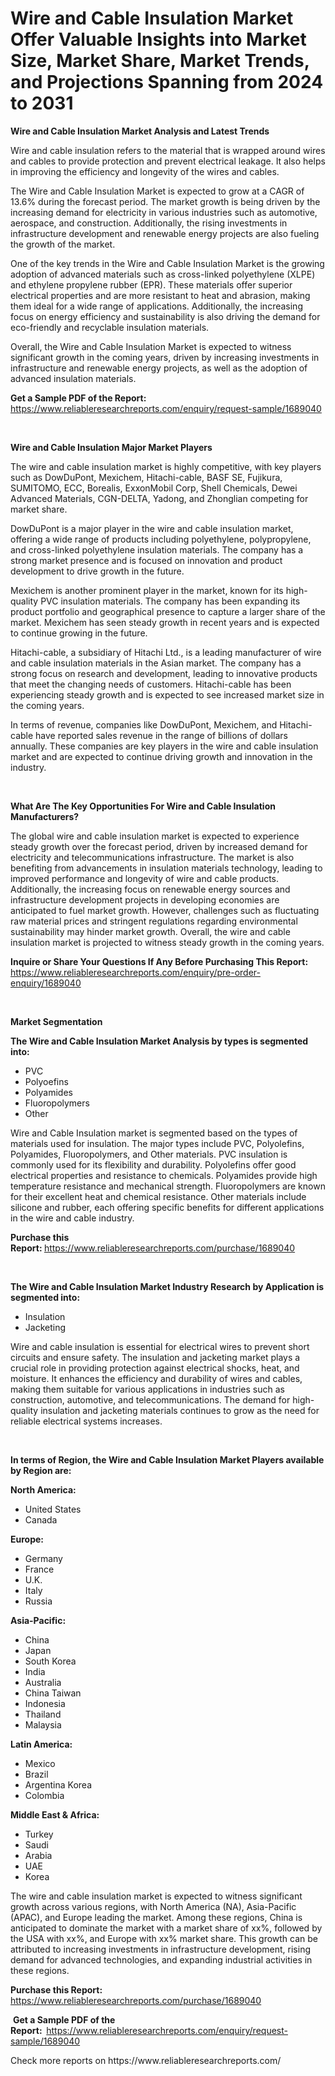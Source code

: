 <p><h1>Wire and Cable Insulation Market Offer Valuable Insights into Market Size, Market Share, Market Trends, and Projections Spanning from 2024 to 2031</h1></p><p><strong>Wire and Cable Insulation Market Analysis and Latest Trends</strong></p>
<p><p>Wire and cable insulation refers to the material that is wrapped around wires and cables to provide protection and prevent electrical leakage. It also helps in improving the efficiency and longevity of the wires and cables.</p><p>The Wire and Cable Insulation Market is expected to grow at a CAGR of 13.6% during the forecast period. The market growth is being driven by the increasing demand for electricity in various industries such as automotive, aerospace, and construction. Additionally, the rising investments in infrastructure development and renewable energy projects are also fueling the growth of the market.</p><p>One of the key trends in the Wire and Cable Insulation Market is the growing adoption of advanced materials such as cross-linked polyethylene (XLPE) and ethylene propylene rubber (EPR). These materials offer superior electrical properties and are more resistant to heat and abrasion, making them ideal for a wide range of applications. Additionally, the increasing focus on energy efficiency and sustainability is also driving the demand for eco-friendly and recyclable insulation materials.</p><p>Overall, the Wire and Cable Insulation Market is expected to witness significant growth in the coming years, driven by increasing investments in infrastructure and renewable energy projects, as well as the adoption of advanced insulation materials.</p></p>
<p><strong>Get a Sample PDF of the Report:&nbsp;</strong> <a href="https://www.reliableresearchreports.com/enquiry/request-sample/1689040">https://www.reliableresearchreports.com/enquiry/request-sample/1689040</a></p>
<p>&nbsp;</p>
<p><strong>Wire and Cable Insulation Major Market Players</strong></p>
<p><p>The wire and cable insulation market is highly competitive, with key players such as DowDuPont, Mexichem, Hitachi-cable, BASF SE, Fujikura, SUMITOMO, ECC, Borealis, ExxonMobil Corp, Shell Chemicals, Dewei Advanced Materials, CGN-DELTA, Yadong, and Zhonglian competing for market share.</p><p>DowDuPont is a major player in the wire and cable insulation market, offering a wide range of products including polyethylene, polypropylene, and cross-linked polyethylene insulation materials. The company has a strong market presence and is focused on innovation and product development to drive growth in the future.</p><p>Mexichem is another prominent player in the market, known for its high-quality PVC insulation materials. The company has been expanding its product portfolio and geographical presence to capture a larger share of the market. Mexichem has seen steady growth in recent years and is expected to continue growing in the future.</p><p>Hitachi-cable, a subsidiary of Hitachi Ltd., is a leading manufacturer of wire and cable insulation materials in the Asian market. The company has a strong focus on research and development, leading to innovative products that meet the changing needs of customers. Hitachi-cable has been experiencing steady growth and is expected to see increased market size in the coming years.</p><p>In terms of revenue, companies like DowDuPont, Mexichem, and Hitachi-cable have reported sales revenue in the range of billions of dollars annually. These companies are key players in the wire and cable insulation market and are expected to continue driving growth and innovation in the industry.</p></p>
<p>&nbsp;</p>
<p><strong>What Are The Key Opportunities For Wire and Cable Insulation Manufacturers?</strong></p>
<p><p>The global wire and cable insulation market is expected to experience steady growth over the forecast period, driven by increased demand for electricity and telecommunications infrastructure. The market is also benefiting from advancements in insulation materials technology, leading to improved performance and longevity of wire and cable products. Additionally, the increasing focus on renewable energy sources and infrastructure development projects in developing economies are anticipated to fuel market growth. However, challenges such as fluctuating raw material prices and stringent regulations regarding environmental sustainability may hinder market growth. Overall, the wire and cable insulation market is projected to witness steady growth in the coming years.</p></p>
<p><strong>Inquire or Share Your Questions If Any Before Purchasing This Report:</strong> <a href="https://www.reliableresearchreports.com/enquiry/pre-order-enquiry/1689040">https://www.reliableresearchreports.com/enquiry/pre-order-enquiry/1689040</a></p>
<p>&nbsp;</p>
<p><strong>Market Segmentation</strong></p>
<p><strong>The Wire and Cable Insulation Market Analysis by types is segmented into:</strong></p>
<p><ul><li>PVC</li><li>Polyoefins</li><li>Polyamides</li><li>Fluoropolymers</li><li>Other</li></ul></p>
<p><p>Wire and Cable Insulation market is segmented based on the types of materials used for insulation. The major types include PVC, Polyolefins, Polyamides, Fluoropolymers, and Other materials. PVC insulation is commonly used for its flexibility and durability. Polyolefins offer good electrical properties and resistance to chemicals. Polyamides provide high temperature resistance and mechanical strength. Fluoropolymers are known for their excellent heat and chemical resistance. Other materials include silicone and rubber, each offering specific benefits for different applications in the wire and cable industry.</p></p>
<p><strong>Purchase this Report:&nbsp;</strong><a href="https://www.reliableresearchreports.com/purchase/1689040">https://www.reliableresearchreports.com/purchase/1689040</a></p>
<p>&nbsp;</p>
<p><strong>The Wire and Cable Insulation Market Industry Research by Application is segmented into:</strong></p>
<p><ul><li>Insulation</li><li>Jacketing</li></ul></p>
<p><p>Wire and cable insulation is essential for electrical wires to prevent short circuits and ensure safety. The insulation and jacketing market plays a crucial role in providing protection against electrical shocks, heat, and moisture. It enhances the efficiency and durability of wires and cables, making them suitable for various applications in industries such as construction, automotive, and telecommunications. The demand for high-quality insulation and jacketing materials continues to grow as the need for reliable electrical systems increases.</p></p>
<p>&nbsp;</p>
<p><strong>In terms of Region, the Wire and Cable Insulation Market Players available by Region are:</strong></p>
<p>
    <p> <strong> North America: </strong>
        <ul>
            <li>United States</li>
            <li>Canada</li>
        </ul>
        </p> 
    <p> <strong> Europe: </strong>
        <ul>
            <li>Germany</li>
            <li>France</li>
            <li>U.K.</li>
            <li>Italy</li>
            <li>Russia</li>
        </ul>
        </p> 
    <p> <strong> Asia-Pacific: </strong>
        <ul>
            <li>China</li>
            <li>Japan</li>
            <li>South Korea</li>
            <li>India</li>
            <li>Australia</li>
            <li>China Taiwan</li>
            <li>Indonesia</li>
            <li>Thailand</li>
            <li>Malaysia</li>
        </ul>
        </p> 
    <p> <strong> Latin America: </strong>
        <ul>
            <li>Mexico</li>
            <li>Brazil</li>
            <li>Argentina Korea</li>
            <li>Colombia</li>
        </ul>
        </p> 
    <p> <strong> Middle East & Africa: </strong>
        <ul>
            <li>Turkey</li>
            <li>Saudi</li>
            <li>Arabia</li>
            <li>UAE</li>
            <li>Korea</li>
        </ul>
    </p>
    </p>
<p><p>The wire and cable insulation market is expected to witness significant growth across various regions, with North America (NA), Asia-Pacific (APAC), and Europe leading the market. Among these regions, China is anticipated to dominate the market with a market share of xx%, followed by the USA with xx%, and Europe with xx% market share. This growth can be attributed to increasing investments in infrastructure development, rising demand for advanced technologies, and expanding industrial activities in these regions.</p></p>
<p><strong>Purchase this Report: </strong><a href="https://www.reliableresearchreports.com/purchase/1689040">https://www.reliableresearchreports.com/purchase/1689040</a></p>
<p>&nbsp;<strong>Get a Sample PDF of the Report:&nbsp;&nbsp;</strong><a href="https://www.reliableresearchreports.com/enquiry/request-sample/1689040">https://www.reliableresearchreports.com/enquiry/request-sample/1689040</a></p>
<p><strong></strong></p>
<p>Check more reports on https://www.reliableresearchreports.com/</p>